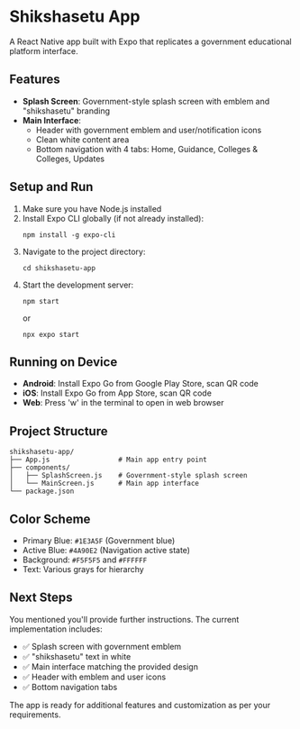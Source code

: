 # Shikshasetu App

A React Native app built with Expo that replicates a government educational platform interface.

## Features

- **Splash Screen**: Government-style splash screen with emblem and "shikshasetu" branding
- **Main Interface**: 
  - Header with government emblem and user/notification icons
  - Clean white content area
  - Bottom navigation with 4 tabs: Home, Guidance, Colleges & Colleges, Updates

## Setup and Run

1. Make sure you have Node.js installed
2. Install Expo CLI globally (if not already installed):
   ```
   npm install -g expo-cli
   ```
3. Navigate to the project directory:
   ```
   cd shikshasetu-app
   ```
4. Start the development server:
   ```
   npm start
   ```
   or
   ```
   npx expo start
   ```

## Running on Device

- **Android**: Install Expo Go from Google Play Store, scan QR code
- **iOS**: Install Expo Go from App Store, scan QR code
- **Web**: Press 'w' in the terminal to open in web browser

## Project Structure

```
shikshasetu-app/
├── App.js                 # Main app entry point
├── components/
│   ├── SplashScreen.js    # Government-style splash screen
│   └── MainScreen.js      # Main app interface
└── package.json
```

## Color Scheme

- Primary Blue: `#1E3A5F` (Government blue)
- Active Blue: `#4A90E2` (Navigation active state)
- Background: `#F5F5F5` and `#FFFFFF`
- Text: Various grays for hierarchy

## Next Steps

You mentioned you'll provide further instructions. The current implementation includes:
- ✅ Splash screen with government emblem
- ✅ "shikshasetu" text in white
- ✅ Main interface matching the provided design
- ✅ Header with emblem and user icons
- ✅ Bottom navigation tabs

The app is ready for additional features and customization as per your requirements.